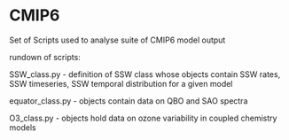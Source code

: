 # CMIP6
Set of Scripts used to analyse suite of CMIP6 model output


rundown of scripts:

SSW_class.py - definition of SSW class whose objects contain SSW rates, SSW timeseries, SSW temporal distribution for a given model

equator_class.py - objects contain data on QBO and SAO spectra

O3_class.py - objects hold data on ozone variability in coupled chemistry models



